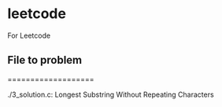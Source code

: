# leetcode
For Leetcode

## File to problem
===================

./3_solution.c: Longest Substring Without Repeating Characters

